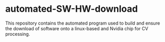 # automated-SW-HW-download
This repository contains the automated program used to build and ensure the download of software onto a linux-based and Nvidia chip for CV processing.
